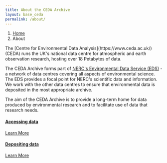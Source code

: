 ```yaml
---
title: About the CEDA Archive
layout: base_ceda
permalink: /about/
---
```


<ol class="breadcrumb">
<li class="breadcrumb-item" id="breadcrumb-menu-home">
<a href="{{site.baseurl}}/">Home</a>
</li>
<li class="breadcrumb-item" id="breadcrumb-menu-about">About
</li>

</ol>
The [Centre for Environmental Data Analysis](https://www.ceda.ac.uk/) (CEDA) runs the UK's national data centre for atmospheric and earth observation research, hosting over 18 Petabytes of data.

The CEDA Archive forms part of [NERC's Environmental Data Service (EDS)](https://eds.ukri.org/) - a network of data centres covering all aspects of environmental science. The EDS provides a focal point for NERC's scientific data and information. We work with the other data centres to ensure that environmental data is deposited in the most appropriate archive.

The aim of the CEDA Archive is to provide a long-term home for data produced by environmental research and to facilitate use of data that research needs.

<div class="card-deck">

<div class="col-4">

<div class="card text-center">
<div class="card-header">

<span class="fa-stack fa-5x">
<i class="fa fa-circle fa-stack-2x text-primary"></i>
<i class="fa fa-download fa-stack-1x fa-inverse"></i>
</span>


</div>
<div class="card-body">
<h4 class="card-title"><a class="inherit-color" href="{{site.baseurl}}/about/accessing-data">Accessing data</a></h4>
<p class="card-text"></p>
<a href="{{site.baseurl}}/about/accessing-data" class="btn btn-default">Learn More</a>
</div>
</div>
</div>

</div>

<div class="card-deck">

<div class="col-4">

<div class="card text-center" style="width: 18rem;">
<div class="card-header">

<span class="fa-stack fa-5x">
<i class="fa fa-circle fa-stack-2x text-primary"></i>
<i class="fa fa-upload fa-stack-1x fa-inverse"></i>
</span>


</div>
<div class="card-body">
<h4 class="card-title"><a class="inherit-color" href="{{site.baseurl}}/about/depositing-data/">Depositing data</a></h4>
<p class="card-text"></p>
<a href="{{site.baseurl}}/about/depositing-data/" class="btn btn-default">Learn More</a>
</div>
</div>

</div>

</div>
